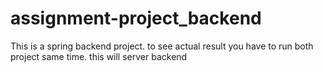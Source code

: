 # assignment-project_backend

This is a spring backend project. to see actual result you have to run both project same time. this will server backend
